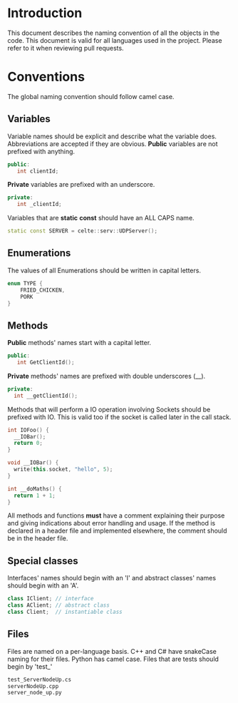 # Introduction

This document describes the naming convention of all the objects in the code. This document is valid for all languages used in the project. Please refer to it when reviewing pull requests.

# Conventions
The global naming convention should follow camel case.
## Variables

Variable names should be explicit and describe what the variable does. Abbreviations are accepted if they are obvious.
 **Public** variables are not prefixed with anything.
 ```C++
public:
    int clientId;
 ```
 **Private** variables are prefixed with an underscore.
 ```C++
private:
    int _clientId;
 ```
Variables that are **static** **const** should have an ALL CAPS name.
 ```C++
static const SERVER = celte::serv::UDPServer();
 ```

## Enumerations

The values of all Enumerations should be written in capital letters.

```C++
enum TYPE {
    FRIED_CHICKEN,
    PORK
}
```

## Methods

**Public** methods' names start with a capital letter.
 ```C++
public:
    int GetClientId();
 ```
 **Private** methods' names are prefixed with double underscores (__).
  ```C++
private:
    int __getClientId();
 ```

 Methods that will perform a IO operation involving Sockets should be prefixed with IO. This is valid too if the socket is called later in the call stack.

  ```C++
int IOFoo() {
    __IOBar();
    return 0;
}

void __IOBar() {
    write(this.socket, "hello", 5);
}

int __doMaths() {
    return 1 + 1;
}
 ```

 All methods and functions **must** have a comment explaining their purpose and giving indications about error handling and usage.
 If the method is declared in a header file and implemented elsewhere, the comment should be in the header file.

## Special classes

Interfaces' names should begin with an 'I' and abstract classes' names should begin with an 'A'.

 ```C++
class IClient; // interface
class AClient; // abstract class
class Client;  // instantiable class
 ```

## Files

Files are named on a per-language basis.
C++ and C# have snakeCase naming for their files.
Python has camel case.
Files that are tests should begin by 'test_'

```bash
test_ServerNodeUp.cs
serverNodeUp.cpp
server_node_up.py
```